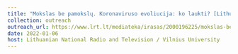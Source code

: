 ```yaml
---
title: "Mokslas be pamokslų. Koronaviruso evoliucija: ko laukti? [Lithuanian]"
collection: outreach
outreach_url: https://www.lrt.lt/mediateka/irasas/2000196225/mokslas-be-pamokslu-koronaviruso-evoliucija-ko-laukti
date: 2022-01-06
host: Lithuanian National Radio and Television / Vilnius University
---
```

